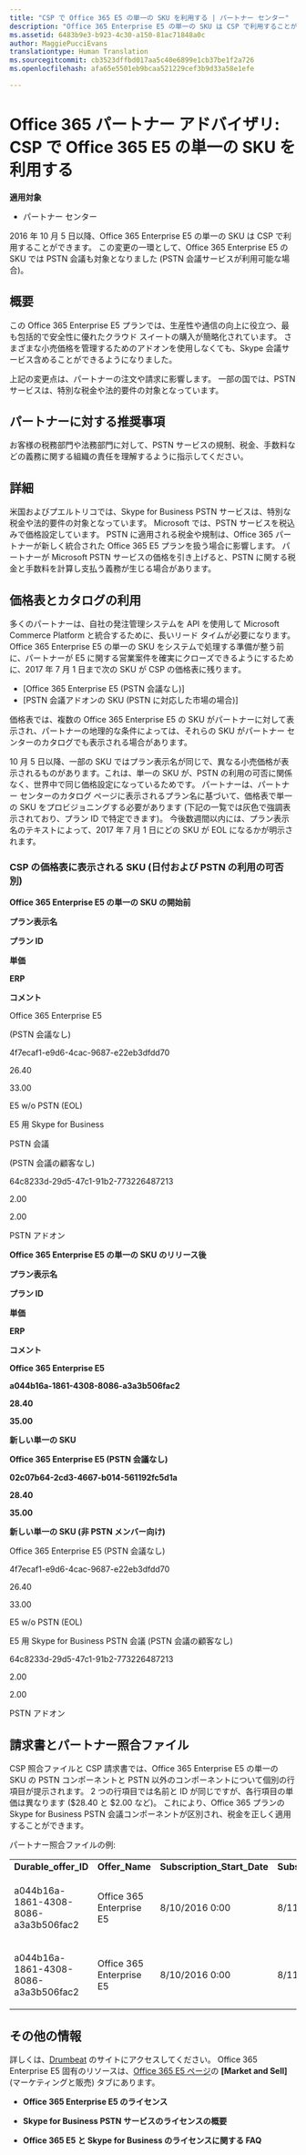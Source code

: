 ```yaml
---
title: "CSP で Office 365 E5 の単一の SKU を利用する | パートナー センター"
description: "Office 365 Enterprise E5 の単一の SKU は CSP で利用することができ、この SKU では PSTN 会議も対象となります。"
ms.assetid: 6483b9e3-b923-4c30-a150-81ac71848a0c
author: MaggiePucciEvans
translationtype: Human Translation
ms.sourcegitcommit: cb3523dffbd017aa5c40e6899e1cb37be1f2a726
ms.openlocfilehash: afa65e5501eb9bcaa521229cef3b9d33a58e1efe

---
```


# Office 365 パートナー アドバイザリ: CSP で Office 365 E5 の単一の SKU を利用する

**適用対象**

-  パートナー センター

2016 年 10 月 5 日以降、Office 365 Enterprise E5 の単一の SKU は CSP で利用することができます。 この変更の一環として、Office 365 Enterprise E5 の SKU では PSTN 会議も対象となりました (PSTN 会議サービスが利用可能な場合)。

## 概要


この Office 365 Enterprise E5 プランでは、生産性や通信の向上に役立つ、最も包括的で安全性に優れたクラウド スイートの購入が簡略化されています。 さまざまな小売価格を管理するためのアドオンを使用しなくても、Skype 会議サービス含めることができるようになりました。

上記の変更点は、パートナーの注文や請求に影響します。 一部の国では、PSTN サービスは、特別な税金や法的要件の対象となっています。

## パートナーに対する推奨事項


お客様の税務部門や法務部門に対して、PSTN サービスの規制、税金、手数料などの義務に関する組織の責任を理解するように指示してください。

## 詳細


米国およびプエルトリコでは、Skype for Business PSTN サービスは、特別な税金や法的要件の対象となっています。 Microsoft では、PSTN サービスを税込みで価格設定しています。 PSTN に適用される税金や規制は、Office 365 パートナーが新しく統合された Office 365 E5 プランを扱う場合に影響します。 パートナーが Microsoft PSTN サービスの価格を引き上げると、PSTN に関する税金と手数料を計算し支払う義務が生じる場合があります。

## 価格表とカタログの利用


多くのパートナーは、自社の発注管理システムを API を使用して Microsoft Commerce Platform と統合するために、長いリード タイムが必要になります。 Office 365 Enterprise E5 の単一の SKU をシステムで処理する準備が整う前に、パートナーが E5 に関する営業案件を確実にクローズできるようにするために、2017 年 7 月 1 日まで次の SKU が CSP の価格表に残ります。

-   [Office 365 Enterprise E5 (PSTN 会議なし)]
-   [PSTN 会議アドオンの SKU (PSTN に対応した市場の場合)]

価格表では、複数の Office 365 Enterprise E5 の SKU がパートナーに対して表示され、パートナーの地理的な条件によっては、それらの SKU がパートナー センターのカタログでも表示される場合があります。

10 月 5 日以降、一部の SKU ではプラン表示名が同じで、異なる小売価格が表示されるものがあります。これは、単一の SKU が、PSTN の利用の可否に関係なく、世界中で同じ価格設定になっているためです。 パートナーは、パートナー センターのカタログ ページに表示されるプラン名に基づいて、価格表で単一の SKU をプロビジョニングする必要があります (下記の一覧では灰色で強調表示されており、プラン ID で特定できます)。 今後数週間以内には、プラン表示名のテキストによって、2017 年 7 月 1 日にどの SKU が EOL になるかが明示されます。

### CSP の価格表に表示される SKU (日付および PSTN の利用の可否別)

**Office 365 Enterprise  E5 の単一の SKU の開始前**

**プラン表示名**

**プラン ID**

**単価**

**ERP**

**コメント**

Office 365 Enterprise E5

(PSTN 会議なし)

4f7ecaf1-e9d6-4cac-9687-e22eb3dfdd70

26.40

33.00

E5 w/o PSTN (EOL)

E5 用 Skype for Business 

PSTN 会議 

(PSTN 会議の顧客なし)

64c8233d-29d5-47c1-91b2-773226487213

2.00

2.00

PSTN アドオン

 

**Office 365 Enterprise  E5 の単一の SKU のリリース後**

**プラン表示名**

**プラン ID**

**単価**

**ERP**

**コメント**

**Office 365 Enterprise E5**

**a044b16a-1861-4308-8086-a3a3b506fac2**

**28.40**

**35.00**

**新しい単一の SKU**

**Office 365 Enterprise E5 (PSTN 会議なし)**

**02c07b64-2cd3-4667-b014-561192fc5d1a**

**28.40**

**35.00**

**新しい単一の SKU (非 PSTN メンバー向け)**

Office 365 Enterprise E5 (PSTN 会議なし)

4f7ecaf1-e9d6-4cac-9687-e22eb3dfdd70

26.40

33.00

E5 w/o PSTN (EOL)

E5 用 Skype for Business PSTN 会議 (PSTN 会議の顧客なし)

64c8233d-29d5-47c1-91b2-773226487213

2.00

2.00

PSTN アドオン

 

## <a href="" id="invoices-and-partner-reconciliation-files-"></a>請求書とパートナー照合ファイル


CSP 照合ファイルと CSP 請求書では、Office 365 Enterprise E5 の単一の SKU の PSTN コンポーネントと PSTN 以外のコンポーネントについて個別の行項目が提示されます。 2 つの行項目では名前と ID が同じですが、各行項目の単価は異なります ($28.40 と $2.00 など)。 これにより、Office 365 プランの Skype for Business PSTN 会議コンポーネントが区別され、税金を正しく適用することができます。

パートナー照合ファイルの例:

<table>
<colgroup>
<col width="12%" />
<col width="12%" />
<col width="12%" />
<col width="12%" />
<col width="12%" />
<col width="12%" />
<col width="12%" />
<col width="12%" />
</colgroup>
<tbody>
<tr class="odd">
<td><strong>Durable_offer_ID</strong></td>
<td><strong>Offer_Name</strong></td>
<td><strong>Subscription_Start_Date</strong></td>
<td><strong>Subscription_End_Date</strong></td>
<td><strong>Charge_Start_Date</strong></td>
<td><strong>Charge_End_Date</strong></td>
<td><strong>Charge_Type</strong></td>
<td><strong>Unit_Price</strong></td>
</tr>
<tr class="even">
<td><p>a044b16a-1861-4308-8086-a3a3b506fac2</p></td>
<td><p>Office 365 Enterprise E5</p></td>
<td><p>8/10/2016 0:00</p></td>
<td><p>8/11/2016 0:00</p></td>
<td><p>8/11/2016 0:00</p></td>
<td><p>9/10/2016 0:00</p></td>
<td><p>Cycle fee</p></td>
<td><p>28.40</p></td>
</tr>
<tr class="odd">
<td><p>a044b16a-1861-4308-8086-a3a3b506fac2</p></td>
<td><p>Office 365 Enterprise E5</p></td>
<td><p>8/10/2016 0:00</p></td>
<td><p>8/11/2016 0:00</p></td>
<td><p>8/11/2016 0:00</p></td>
<td><p>9/10/2016 0:00</p></td>
<td><p>Cycle fee</p></td>
<td><p>2.00</p></td>
</tr>
</tbody>
</table>

 

## その他の情報


詳しくは、[Drumbeat](https://drumbeat.office.com/Pages/home2016.aspx) のサイトにアクセスしてください。 Office 365 Enterprise E5 固有のリソースは、[Office 365 E5 ページ](https://drumbeat.office.com/partner/pages/e5.aspx)の **[Market and Sell]** (マーケティングと販売) タブにあります。

-   **Office 365 Enterprise E5 のライセンス**

-   **Skype for Business PSTN サービスのライセンスの概要**

-   **Office 365 E5 と Skype for Business のライセンスに関する FAQ**

 

 






<!--HONumber=Jan17_HO2-->


